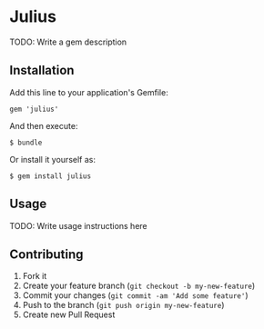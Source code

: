 # Julius

TODO: Write a gem description

## Installation

Add this line to your application's Gemfile:

    gem 'julius'

And then execute:

    $ bundle

Or install it yourself as:

    $ gem install julius

## Usage

TODO: Write usage instructions here

## Contributing

1. Fork it
2. Create your feature branch (`git checkout -b my-new-feature`)
3. Commit your changes (`git commit -am 'Add some feature'`)
4. Push to the branch (`git push origin my-new-feature`)
5. Create new Pull Request
